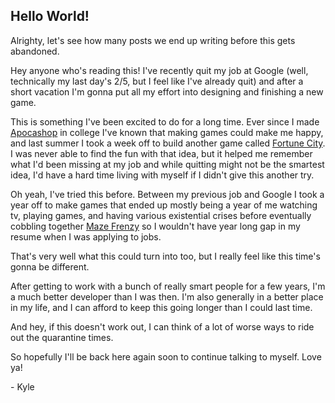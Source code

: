 <!--- Hello World! -->
<!--- 01/25/2021 -->
<!--- Kyle Owsen -->

## Hello World!

Alrighty, let's see how many posts we end up writing before this gets abandoned.

Hey anyone who's reading this! I've recently quit my job at Google (well, technically my last day's 2/5, but I feel like I've already quit) and after a short vacation I'm gonna put all my effort into designing and finishing a new game.

This is something I've been excited to do for a long time. Ever since I made [Apocashop](https://apocashop-game.web.app) in college I've known that making games could make me happy, and last summer I took a week off to build another game called [Fortune City](https://fortune-city-f24cd.web.app). I was never able to find the fun with that idea, but it helped me remember what I'd been missing at my job and while quitting might not be the smartest idea, I'd have a hard time living with myself if I didn't give this another try.

Oh yeah, I've tried this before. Between my previous job and Google I took a year off to make games that ended up mostly being a year of me watching tv, playing games, and having various existential crises before eventually cobbling together [Maze Frenzy](https://play.google.com/store/apps/details?id=com.kylebyte.mazegame) so I wouldn't have year long gap in my resume when I was applying to jobs.

That's very well what this could turn into too, but I really feel like this time's gonna be different.

After getting to work with a bunch of really smart people for a few years, I'm a much better developer than I was then. I'm also generally in a better place in my life, and I can afford to keep this going longer than I could last time.

And hey, if this doesn't work out, I can think of a lot of worse ways to ride out the quarantine times.

So hopefully I'll be back here again soon to continue talking to myself. Love ya!

\- Kyle